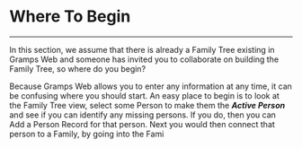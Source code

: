 #	Where To Begin

---

In this section, we assume that there is already a Family Tree existing in Gramps Web and someone has invited you to collaborate on building the Family Tree, so where do you begin?

Because Gramps Web allows you to enter any information at any time, it can be confusing where you should start.  An easy place to begin is to look at the Family Tree view, select some Person to make them the ***Active Person*** and see if you can identify any missing persons.  If you do, then you can Add a Person Record for that person.  Next you would then connect that person to a Family, by going into the Fami